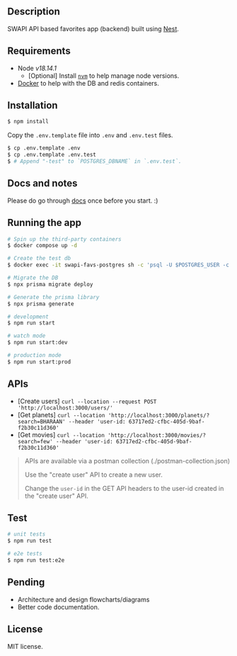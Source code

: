 ## Description

SWAPI API based favorites app (backend) built
using [Nest](https://github.com/nestjs/nest).

## Requirements

- Node _v18.14.1_
    - [Optional] Install [`nvm`](https://github.com/nvm-sh/nvm) to help manage
      node versions.
- [Docker](https://www.docker.com/products/docker-desktop/) to help with the DB
  and redis containers.

## Installation

```bash
$ npm install
```

Copy the `.env.template` file into `.env` and `.env.test` files.

```bash
$ cp .env.template .env
$ cp .env.template .env.test
$ # Append "-test" to `POSTGRES_DBNAME` in `.env.test`.
```

## Docs and notes

Please do go through [docs](./docs) once before you start. :)

## Running the app

```bash
# Spin up the third-party containers
$ docker compose up -d

# Create the test db
$ docker exec -it swapi-favs-postgres sh -c 'psql -U $POSTGRES_USER -c "CREATE DATABASE \"${POSTGRES_DB}-test\""' # or replace ${POSTGRES_DB}-test with your DB name in .env.test

# Migrate the DB
$ npx prisma migrate deploy

# Generate the prisma library
$ npx prisma generate

# development
$ npm run start

# watch mode
$ npm run start:dev

# production mode
$ npm run start:prod
```

## APIs

- [Create users] `curl --location --request POST 'http://localhost:3000/users/'`
- [Get planets] `curl --location 'http://localhost:3000/planets/?search=BHARAAN'
  --header 'user-id: 63717ed2-cfbc-405d-9baf-f2b30c11d360'`
- [Get movies] `curl --location 'http://localhost:3000/movies/?search=few'
  --header 'user-id: 63717ed2-cfbc-405d-9baf-f2b30c11d360'`

> APIs are available via a postman collection (./postman-collection.json)
>
> Use the "create user" API to create a new user.
>
> Change the `user-id` in the GET API headers to the user-id created in the "create user" API.

## Test

```bash
# unit tests
$ npm run test

# e2e tests
$ npm run test:e2e
```

## Pending

- Architecture and design flowcharts/diagrams
- Better code documentation.

## License

MIT license.
